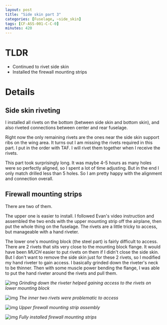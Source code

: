 ```yaml
---
layout: post
title: "Side skin part 3"
categories: [Fuselage, ~side_skin]
tags: [CF-ASS-001-C-C-0]
minutes: 420
---
```


# TLDR

- Continued to rivet side skin
- Installed the firewall mounting strips

# Details

## Side skin riveting

I installed all rivets on the bottom (between side skin and bottom skin), and also riveted connections between center and rear fuselage.

Right now the only remaining rivets are the ones near the side skin support ribs on the wing area. It turns out I am missing the rivets required in this part. I put in the order with TAF. I will rivet them together when I receive the rivets.

This part took surprisingly long. It was maybe 4-5 hours as many holes were so perfectly aligned, so I spent a lot of time adjusting. But in the end I only match drilled less than 5 holes. So I am pretty happy with the alignment and connection overall.

## Firewall mounting strips

There are two of them.

The upper one is easier to install. I followed Evan's video instruction and assembled the two ends with the upper mounting strip off the airplane, then put the whole thing on the fuselage. The rivets are a little tricky to access, but manageable with a hand riveter.

The lower one's mounting block (the steel part) is fairly difficult to access. There are 2 rivets that sits very close to the mounting block flange. It would have been _MUCH_ easier to put rivets on them if I didn't close the side skin. But I don't want to remove the side skin just for these 2 rivets, so I modified my hand riveter to gain access. I basically grinded down the riveter's neck to be thinner. Then with some muscle power bending the flange, I was able to put the hand riveter around the rivets and pull them.

![img](https://lh3.googleusercontent.com/pw/AP1GczNqhX4rOexE41OdZ_POZlcdN9W1b1syGG2JfuT3dbtxcnWGWd1cBABd8lK1Ttfq2wPNgx3UQ5wkT0qdd_6eTT6KFn0vQ-pF9d7e6GyNIsD3VrZAymLFTa-xb4b7R69nQSWnb1chmX9TAWDaQunliNGkuQ=w2174-h2888-s-no-gm?authuser=3)
_Grinding down the riveter helped gaining access to the rivets on lower mounting block_

![img](https://lh3.googleusercontent.com/pw/AP1GczOUiZ5Neuv29lSACZnI-YZZr-UfArJ5j6kay0hcuUaXFLQJUcJJ_rOa8tlv01N__TWTeQU4BMv8uudMNCTMGoEaljs2Zfz_v9FCk7thZG9I8IjP2NaIkROgxBWk0CJ0GyaTg3tWgS0jOTPgihY-7SMbTw=w3836-h2888-s-no-gm?authuser=3)
_The inner two rivets were problematic to access_

![img](https://lh3.googleusercontent.com/pw/AP1GczOppj0LYzTvi3aNOBg5MEAYtL2ExbLKWuJa2AZdlcZvRzEoS-NtHaxzIa9GLQjNcc0rorVbEfFptcgTw1fIiCDbcBKn4hRCfZPMBjBbGpi1Mo1Zmxg-enhfWMHUkaJ_3Q59adIASrxzBjCknIMTnnHv3w=w3836-h2888-s-no-gm?authuser=3)
_Upper firewall mounting strip assembly_

![img](https://lh3.googleusercontent.com/pw/AP1GczPKIqdL5TGHc6-KGipaMiUU2dJzS-mGtfnmZexjo5blq0RN0Pt43ViYNfcj8mWHNX1LT4jB_RV5ZMAj93sj26z5efRlaoU1EO1s6Y1_MR-QgTuU42E5sfXVmX-xN_2mETtWmKcjGNf6BpeQNBojmqepPw=w3836-h2888-s-no-gm?authuser=3)
_Fully installed firewall mounting strips_
